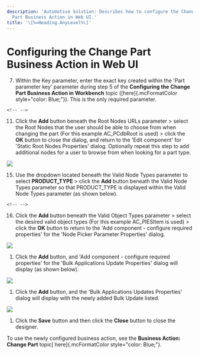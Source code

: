 ```yaml
---
description: 'Automotive Solution: Describes how to configure the Change
  Part Business Action in Web UI.'
title: '\[%=Heading.AnyLevel%\]'
---
```


Configuring the Change Part Business Action in Web UI
=====================================================

7.  Within the Key parameter, enter the exact key created within the
    \'Part parameter key\' parameter during step 5 of the **Configuring
    the Change Part Business Action in Workbench** topic
    ([here]{.mcFormatColor style="color: Blue;"}). This is the only
    required parameter.

```{=html}
<!-- -->
```
11. Click the **Add** button beneath the Root Nodes URLs parameter \>
    select the Root Nodes that the user should be able to choose from
    when changing the part (For this example AC\_PCdbRoot is used) \>
    click the **OK** button to close the dialog, and return to the
    \'Edit component\' for \'Static Root Nodes Properties\' dialog.
    Optionally repeat this step to add additional nodes for a user to
    browse from when looking for a part type.

![](../../Resources/Images/BRs/Change%20Part%20Type/StaticRootNodesProperties.png)

15. Use the dropdown located beneath the Valid Node Types parameter to
    select **PRODUCT\_TYPE** \> click the **Add** button beneath the
    Valid Node Types parameter so that PRODUCT\_TYPE is displayed within
    the Valid Node Types parameter (as shown below).

```{=html}
<!-- -->
```
16. Click the **Add** button beneath the Valid Object Types parameter \>
    select the desired valid object types (For this example AC\_PIESItem
    is used) \> click the **OK** button to return to the \'Add
    component - configure required properties\' for the \'Node Picker
    Parameter Properties\' dialog.

![](../../Resources/Images/BRs/Change%20Part/3.png)

1.  Click the **Add** button, and \'Add component - configure required
    properties\' for the \'Bulk Applications Update Properties\' dialog
    will display (as shown below).

![](../../Resources/Images/BRs/Change%20Part/1.png)

1.  Click the **Add** button, and the \'Bulk Applications Updates
    Properties\' dialog will display with the newly added Bulk Update
    listed.

![](../../Resources/Images/BRs/Change%20Part%20Type/2.png)

1.  Click the **Save** button and then click the **Close** button to
    close the designer.

To use the newly configured business action, see the **Business Action:
Change Part** topic[ here]{.mcFormatColor style="color: Blue;"}.

